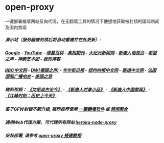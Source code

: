 # open-proxy
一键部署被墙网站反向代理，在无翻墙工具的情况下便捷地获取被封锁的国际新闻及国内禁闻

#####  演示站（服务器被封锁后将自动重建并在此更新）:
#####  [Google](http://167.179.78.91:8888/search?q=425事件) - [YouTube](https://nogfw.the-youtube.win) - [维基百科](http://167.179.78.91:8100/wiki/喬高-麥塔斯調查報告) - [真相期刊](http://167.179.78.91:8300/display.aspx?category_id=3&zhuanti_id=2) - [大纪元新闻网](http://167.179.78.91:10080) - [新唐人电视台](http://167.179.78.91:8000) - [希望之声](http://167.179.78.91:8200) - [神韵艺术团](http://167.179.78.91:8000/xtr/gb/prog673.html) - [我的博客](http://167.179.78.91:10000/)<br/> <br/> [BBC中文网](http://167.179.78.91:9100/zhongwen) - [DW(德国之声)](http://167.179.78.91:9200/zh/在线报导/s-9058?&zhongwen=simp) - [华尔街日报](http://167.179.78.91:9300) - [纽约时报中文网](http://167.179.78.91:9400) - [路透中文网](http://167.179.78.91:9500/) - [法国国际广播电台](http://167.179.78.91:9600/) - [美国之音](http://167.179.78.91:9700/) 

##### 精彩视频： [《文昭谈古论今》](https://github.com/gfw-breaker/wenzhao/blob/master/README.md?a01) - [《新唐人时事小品》](https://github.com/gfw-breaker/ntdtv-comedy/blob/master/README.md?a01) - [《新唐人中国禁闻》](https://github.com/gfw-breaker/ntdtv-news/blob/master/README.md?a01) - [《江峰时刻：历史上今天》](https://github.com/gfw-breaker/today-in-history/blob/master/README.md) 

##### 鉴于GFW封锁不断升级, 强烈推荐使用 [一键翻墙软件](https://github.com/gfw-breaker/nogfw/blob/master/README.md) 或 [禁闻聚合](https://github.com/gfw-breaker/banned-news/blob/master/README.md)

##### 通用Web代理方案，可代理所有网站 [heroku-node-proxy](https://github.com/gfw-breaker/heroku-node-proxy#--end--) 

##### 安装部署, 请参考 [open-proxy 搭建教程](https://github.com/gfw-breaker/open-proxy/wiki#open-proxy-%E6%90%AD%E5%BB%BA%E6%95%99%E7%A8%8B)

